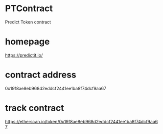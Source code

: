 # PTContract
Predict Token contract


# homepage 
https://predictit.io/

# contract address

0x19f8ae8eb968d2eddcf2441ee1ba8f74dcf9aa67

# track contract

https://etherscan.io/token/0x19f8ae8eb968d2eddcf2441ee1ba8f74dcf9aa67
